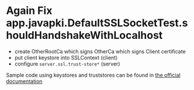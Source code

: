 # Again Fix app.javapki.DefaultSSLSocketTest.shouldHandshakeWithLocalhost
- create OtherRootCa which signs OtherCa which signs Client certificate
- put client keystore into SSLContext (client)
- configure `server.ssl.trust-store*` (server)

Sample code using keystores and truststores can be found in [the official documentation](https://docs.oracle.com/javase/10/security/sample-code-illustrating-secure-socket-connection-client-and-server.htm)    